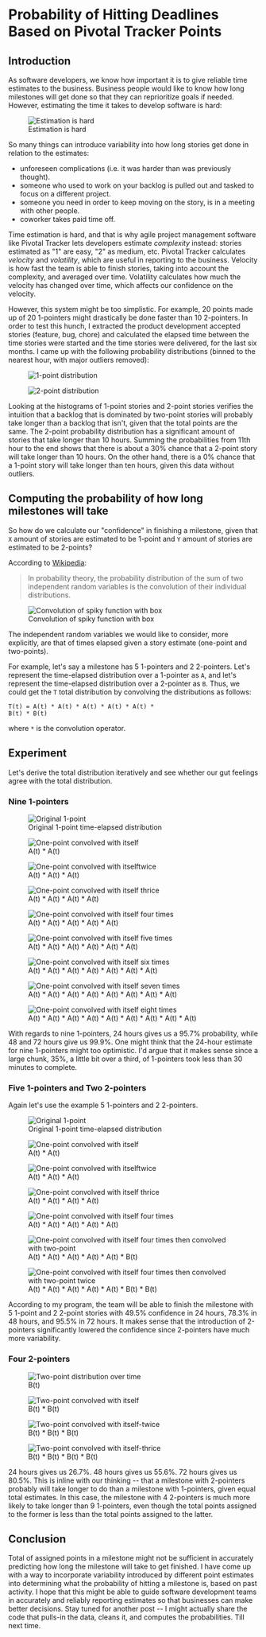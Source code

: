 # Probability of Hitting Deadlines Based on Pivotal Tracker Points

## Introduction

As software developers, we know how important it is to give reliable time
estimates to the business.  Business people would like to know how long
milestones will get done so that they can reprioritize goals if needed.
However, estimating the time it takes to develop software is hard:

<figure>
   <img src="http://imgs.xkcd.com/comics/estimation.png" alt="Estimation is hard">
<figcaption>
Estimation is hard
</figcaption>
</figure>

 So many
things can introduce variability into how long stories get done in relation to
the estimates:

* unforeseen complications (i.e. it was harder than was previously thought).
* someone who used to work on your backlog is pulled out and tasked to focus on a different project.
* someone you need in order to keep moving on the story, is in a meeting with other people.
* coworker takes paid time off.

Time estimation is hard, and that is why agile project management software like
Pivotal Tracker lets developers estimate *complexity* instead: stories
estimated as "1" are easy, "2" as medium, etc. Pivotal Tracker calculates
*velocity* and *volatility*, which are useful in reporting to the business.
Velocity is how fast the team is able to finish stories, taking into account
the complexity, and averaged over time.  Volatility calculates how much the
velocity has changed over time, which affects our confidence on the velocity.

However, this system might be too simplistic. For example, 20 points made up of
20 1-pointers might drastically be done faster than 10 2-pointers. In order to
test this hunch, I extracted the product development accepted stories (feature,
bug, chore) and calculated the elapsed time between the time stories were
started and the time stories were delivered, for the last six months. I came up
with the following probability distributions (binned to the nearest hour, with
major outliers removed):


<figure>
   <img src="/images/1-point-distribution-over-time.png" alt="1-point distribution">
<figcaption>
</figcaption>
</figure>

<figure>
   <img src="/images/2-point-distribution-over-time.png" alt="2-point distribution">
<figcaption>
</figcaption>
</figure>

Looking at the histograms of 1-point stories and 2-point stories verifies the
intuition that a backlog that is dominated by two-point stories will probably
take longer than a backlog that isn't, given that the total points are the same.
The 2-point probability distribution has a significant amount of stories that take
longer than 10 hours. Summing the probabilities from 11th hour to the end shows that
there is about a 30% chance that a 2-point story will take longer than 10 hours.
On the other hand, there is a 0% chance that a 1-point story will take longer than
ten hours, given this data without outliers.

## Computing the probability of how long milestones will take

So how do we calculate our "confidence" in finishing a milestone, given that
`X` amount of stories are estimated to be 1-point and `Y` amount of stories are
estimated to be 2-points?

According to [Wikipedia](https://en.wikipedia.org/wiki/Convolution):

> In probability theory, the probability distribution of the sum of two
> independent random variables is the convolution of their individual
> distributions.


<figure>
   <img src="https://upload.wikimedia.org/wikipedia/commons/b/b9/Convolution_of_spiky_function_with_box2.gif" alt="Convolution of spiky function with box">
<figcaption>
  Convolution of spiky function with box
</figcaption>
</figure>

The independent random variables we would like to consider, more explicitly, are
that of times elapsed given a story estimate (one-point and two-points).

For example, let's say a milestone has 5 1-pointers and 2 2-pointers. Let's
represent the time-elapsed distribution over a 1-pointer as `A`, and let's
represent the time-elapsed distribution over a 2-pointer as `B`. Thus, we could
get the `T` total distribution by convolving the distributions as follows:

```
T(t) = A(t) * A(t) * A(t) * A(t) * A(t) *
B(t) * B(t)
```

where `*` is the convolution operator.

## Experiment

Let's derive the total distribution iteratively and see whether our gut
feelings agree with the total distribution.

### Nine 1-pointers

<figure>
   <img src="/images/one-1-point.png" alt="Original 1-point">
<figcaption>
  Original 1-point time-elapsed distribution
</figcaption>
</figure>

<figure>
   <img src="/images/1-point-convolved-with-itself.png" alt="One-point convolved with itself">
<figcaption>
  A(t) * A(t)
</figcaption>
</figure>

<figure>
   <img src="/images/1-point-convolved-with-itself-twice.png" alt="One-point convolved with itselftwice">
<figcaption>
  A(t) * A(t) * A(t)
</figcaption>
</figure>

<figure>
   <img src="/images/1-point-convolved-with-itself-thrice.png" alt="One-point convolved with itself thrice">
<figcaption>
  A(t) * A(t) * A(t) * A(t)
</figcaption>
</figure>

<figure>
   <img src="/images/1-point-convolved-with-itself-four-times.png" alt="One-point convolved with itself four times">
<figcaption>
  A(t) * A(t) * A(t) * A(t) * A(t)
</figcaption>
</figure>

<figure>
   <img src="/images/1-point-convolved-with-itself-five-times.png" alt="One-point convolved with itself five times">
<figcaption>
  A(t) * A(t) * A(t) * A(t) * A(t) * A(t)
</figcaption>
</figure>

<figure>
   <img src="/images/1-point-convolved-with-itself-six-times.png" alt="One-point convolved with itself six times">
<figcaption>
  A(t) * A(t) * A(t) * A(t) * A(t) * A(t) * A(t)
</figcaption>
</figure>

<figure>
   <img src="/images/1-point-convolved-with-itself-seven-times.png" alt="One-point convolved with itself seven times">
<figcaption>
  A(t) * A(t) * A(t) * A(t) * A(t) * A(t) * A(t) * A(t)
</figcaption>
</figure>

<figure>
   <img src="/images/1-point-convolved-with-itself-eight-times.png" alt="One-point convolved with itself eight times">
<figcaption>
  A(t) * A(t) * A(t) * A(t) * A(t) * A(t) * A(t) * A(t) * A(t)
</figcaption>
</figure>

With regards to nine 1-pointers, 24 hours gives us a 95.7% probability, while
48 and 72 hours give us 99.9%. One might think that the 24-hour estimate for
nine 1-pointers might too optimistic. I'd argue that it makes sense since
a large chunk, 35%, a little bit over a third, of 1-pointers took less than 30
minutes to complete.

### Five 1-pointers and Two 2-pointers

Again let's use the example 5 1-pointers and 2 2-pointers.


<figure>
   <img src="/images/one-1-point.png" alt="Original 1-point">
<figcaption>
  Original 1-point time-elapsed distribution
</figcaption>
</figure>

<figure>
   <img src="/images/1-point-convolved-with-itself.png" alt="One-point convolved with itself">
<figcaption>
  A(t) * A(t)
</figcaption>
</figure>

<figure>
   <img src="/images/1-point-convolved-with-itself-twice.png" alt="One-point convolved with itselftwice">
<figcaption>
  A(t) * A(t) * A(t)
</figcaption>
</figure>

<figure>
   <img src="/images/1-point-convolved-with-itself-thrice.png" alt="One-point convolved with itself thrice">
<figcaption>
  A(t) * A(t) * A(t) * A(t)
</figcaption>
</figure>

<figure>
   <img src="/images/1-point-convolved-with-itself-four-times.png" alt="One-point convolved with itself four times">
<figcaption>
  A(t) * A(t) * A(t) * A(t) * A(t)
</figcaption>
</figure>

<figure>
   <img src="/images/1-point-convolved-with-itself-four-times-then-convolved-with-2-point.png" alt="One-point convolved with itself four times then convolved with two-point">
<figcaption>
  A(t) * A(t) * A(t) * A(t) * A(t) * B(t)
</figcaption>
</figure>

<figure>
   <img src="/images/1-point-convolved-with-itself-four-times-then-convolved-with-2-point-twice.png" alt="One-point convolved with itself four times then convolved with two-point twice">
<figcaption>
  A(t) * A(t) * A(t) * A(t) * A(t) * B(t) * B(t)
</figcaption>
</figure>

According to my program, the team will be able to finish the milestone with 5
1-point and 2 2-point stories with 49.5% confidence in 24 hours, 78.3% in 48
hours, and 95.5% in 72 hours. It makes sense that the introduction of 2-pointers
significantly lowered the confidence since 2-pointers have much more variability.

### Four 2-pointers

<figure>
   <img src="/images/2-point-distribution-over-time.png" alt="Two-point distribution over time">
<figcaption>
  B(t)
</figcaption>
</figure>

<figure>
   <img src="/images/2-point-convolved-with-itself.png" alt="Two-point convolved with itself">
<figcaption>
  B(t) * B(t)
</figcaption>
</figure>

<figure>
   <img src="/images/2-point-convolved-with-itself-twice.png" alt="Two-point convolved with itself-twice">
<figcaption>
  B(t) * B(t) * B(t)
</figcaption>
</figure>

<figure>
   <img src="/images/2-point-convolved-with-itself-thrice.png" alt="Two-point convolved with itself-thrice">
<figcaption>
  B(t) * B(t) * B(t) * B(t)
</figcaption>
</figure>

24 hours gives us 26.7%. 48 hours gives us 55.6%. 72 hours gives us 80.5%.
This is inline with our thinking -- that a milestone with 2-pointers probably
will take longer to do than a milestone with 1-pointers, given equal total
estimates. In this case, the milestone with 4 2-pointers is much more likely to
take longer than 9 1-pointers, even though the total points assigned to the
former is less than the total points assigned to the latter.

## Conclusion

Total of assigned points in a milestone might not be sufficient in accurately
predicting how long the milestone will take to get finished. I have come up
with a way to incorporate variability introduced by different point estimates
into determining what the probability of hitting a milestone is, based on past
activity. I hope that this might be able to guide software development teams in
accurately and reliably reporting estimates so that businesses can make better
decisions.  Stay tuned for another post -- I might actually share the code that
pulls-in the data, cleans it, and computes the probabilities. Till next time.
